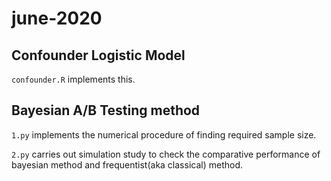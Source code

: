 # june-2020

## Confounder Logistic Model
`confounder.R` implements this. <needs to be updated yet>

## Bayesian A/B Testing method
`1.py` implements the numerical procedure of finding required sample size.
  
`2.py` carries out simulation study to check the comparative performance of bayesian method and frequentist(aka classical) method.
